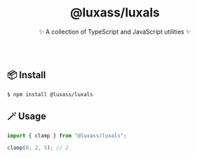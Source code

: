 <h1 align="center">@luxass/luxals</h1>

<p align="center">✨ A collection of TypeScript and JavaScript utilities ✨</p>
<br/>
<br/>


## 📦 Install
```shell
$ npm install @luxass/luxals
```

## 🪄 Usage
```ts
import { clamp } from "@luxass/luxals";

clamp(0, 2, 5); // 2
```
